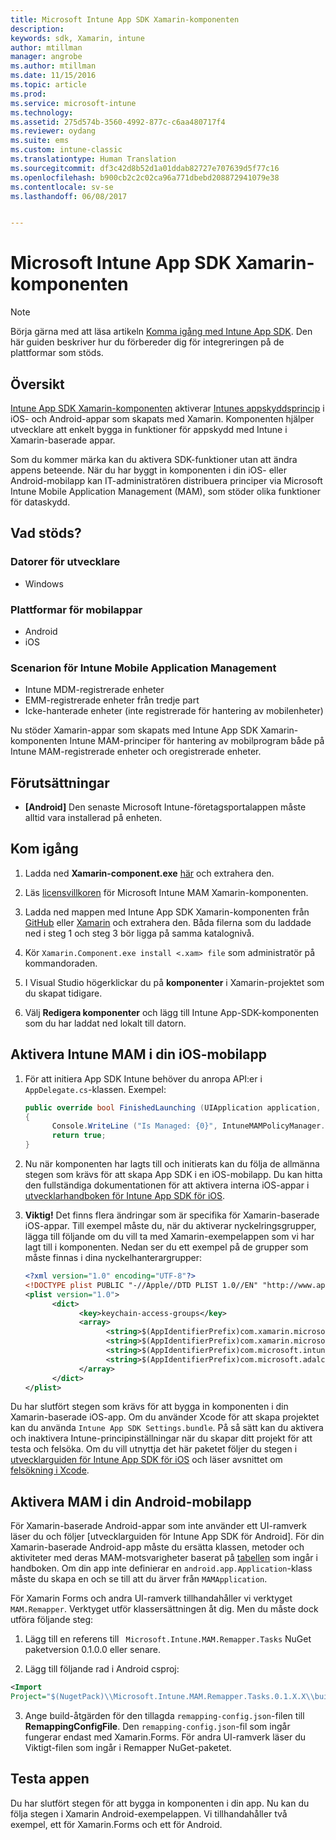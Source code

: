 ```yaml
---
title: Microsoft Intune App SDK Xamarin-komponenten
description: 
keywords: sdk, Xamarin, intune
author: mtillman
manager: angrobe
ms.author: mtillman
ms.date: 11/15/2016
ms.topic: article
ms.prod: 
ms.service: microsoft-intune
ms.technology: 
ms.assetid: 275d574b-3560-4992-877c-c6aa480717f4
ms.reviewer: oydang
ms.suite: ems
ms.custom: intune-classic
ms.translationtype: Human Translation
ms.sourcegitcommit: df3c42d8b52d1a01ddab82727e707639d5f77c16
ms.openlocfilehash: b900cb2c2c02ca96a771dbebd208872941079e38
ms.contentlocale: sv-se
ms.lasthandoff: 06/08/2017


---
```


# <a name="microsoft-intune-app-sdk-xamarin-component"></a>Microsoft Intune App SDK Xamarin-komponenten

> [!NOTE]
> Börja gärna med att läsa artikeln [Komma igång med Intune App SDK](app-sdk-get-started.md). Den här guiden beskriver hur du förbereder dig för integreringen på de plattformar som stöds.



## <a name="overview"></a>Översikt
[Intune App SDK Xamarin-komponenten](https://components.xamarin.com/view/microsoft.intune.mam) aktiverar [Intunes appskyddsprincip](/intune-classic/deploy-use/protect-app-data-using-mobile-app-management-policies-with-microsoft-intune) i iOS- och Android-appar som skapats med Xamarin. Komponenten hjälper utvecklare att enkelt bygga in funktioner för appskydd med Intune i Xamarin-baserade appar.

Som du kommer märka kan du aktivera SDK-funktioner utan att ändra appens beteende. När du har byggt in komponenten i din iOS- eller Android-mobilapp kan IT-administratören distribuera principer via Microsoft Intune Mobile Application Management (MAM), som stöder olika funktioner för dataskydd.

## <a name="whats-supported"></a>Vad stöds?

### <a name="developer-machines"></a>Datorer för utvecklare
* Windows


### <a name="mobile-app-platforms"></a>Plattformar för mobilappar
* Android
* iOS


### <a name="intune-mobile-application-management-scenarios"></a>Scenarion för Intune Mobile Application Management

* Intune MDM-registrerade enheter
* EMM-registrerade enheter från tredje part
* Icke-hanterade enheter (inte registrerade för hantering av mobilenheter)

Nu stöder Xamarin-appar som skapats med Intune App SDK Xamarin-komponenten Intune MAM-principer för hantering av mobilprogram både på Intune MAM-registrerade enheter och oregistrerade enheter.

## <a name="prerequisites"></a>Förutsättningar

* **[Android]** Den senaste Microsoft Intune-företagsportalappen måste alltid vara installerad på enheten.

## <a name="get-started"></a>Kom igång

1.  Ladda ned **Xamarin-component.exe** [här](https://components.xamarin.com/submit/xpkg) och extrahera den.

2. Läs [licensvillkoren](https://components.xamarin.com/license/microsoft.intune.mam) för Microsoft Intune MAM Xamarin-komponenten.

3.  Ladda ned mappen med Intune App SDK Xamarin-komponenten från [GitHub](https://github.com/msintuneappsdk/intune-app-sdk-xamarin) eller [Xamarin](https://components.xamarin.com/license/microsoft.intune.mam) och extrahera den. Båda filerna som du laddade ned i steg 1 och steg 3 bör ligga på samma katalognivå.

4.  Kör `Xamarin.Component.exe install <.xam> file` som administratör på kommandoraden.

5.  I Visual Studio högerklickar du på **komponenter** i Xamarin-projektet som du skapat tidigare.

6.  Välj **Redigera komponenter** och lägg till Intune App-SDK-komponenten som du har laddat ned lokalt till datorn.



## <a name="enabling-intune-mam-in-your-ios-mobile-app"></a>Aktivera Intune MAM i din iOS-mobilapp
1.  För att initiera App SDK Intune behöver du anropa API:er i `AppDelegate.cs`-klassen. Exempel:

      ```csharp
      public override bool FinishedLaunching (UIApplication application, NSDictionary launchOptions)
      {
            Console.WriteLine ("Is Managed: {0}", IntuneMAMPolicyManager.Instance.PrimaryUser != null);
            return true;
      }

      ```

2.  Nu när komponenten har lagts till och initierats kan du följa de allmänna stegen som krävs för att skapa App SDK i en iOS-mobilapp. Du kan hitta den fullständiga dokumentationen för att aktivera interna iOS-appar i [utvecklarhandboken för Intune App SDK för iOS](app-sdk-ios.md).
3. **Viktig!** Det finns flera ändringar som är specifika för Xamarin-baserade iOS-appar. Till exempel måste du, när du aktiverar nyckelringsgrupper, lägga till följande om du vill ta med Xamarin-exempelappen som vi har lagt till i komponenten. Nedan ser du ett exempel på de grupper som måste finnas i dina nyckelhanterargrupper:

      ```xml
      <?xml version="1.0" encoding="UTF-8"?>
      <!DOCTYPE plist PUBLIC "-//Apple//DTD PLIST 1.0//EN" "http://www.apple.com/DTDs/PropertyList-1.0.dtd">
      <plist version="1.0">
            <dict>
                  <key>keychain-access-groups</key>
                  <array>
                        <string>$(AppIdentifierPrefix)com.xamarin.microsoftintunesample</string>
                        <string>$(AppIdentifierPrefix)com.xamarin.microsoftintunesample.intunemam</string>
                        <string>$(AppIdentifierPrefix)com.microsoft.intune.mam</string>
                        <string>$(AppIdentifierPrefix)com.microsoft.adalcache</string>
                  </array>
            </dict>
      </plist>
      ```

Du har slutfört stegen som krävs för att bygga in komponenten i din Xamarin-baserade iOS-app. Om du använder Xcode för att skapa projektet kan du använda `Intune App SDK Settings.bundle`. På så sätt kan du aktivera och inaktivera Intune-principinställningar när du skapar ditt projekt för att testa och felsöka. Om du vill utnyttja det här paketet följer du stegen i [utvecklarguiden för Intune App SDK för iOS](app-sdk-ios.md) och läser avsnittet om [felsökning i Xcode](app-sdk-ios.md#status-result-and-debug-notifications).

## <a name="enabling-mam-in-your-android-mobile-app"></a>Aktivera MAM i din Android-mobilapp
För Xamarin-baserade Android-appar som inte använder ett UI-ramverk läser du och följer [utvecklarguiden för Intune App SDK för Android]. För din Xamarin-baserade Android-app måste du ersätta klassen, metoder och aktiviteter med deras MAM-motsvarigheter baserat på [tabellen](app-sdk-android.md#replace-classes-methods-and-activities-with-their-mam-equivalent) som ingår i handboken. Om din app inte definierar en `android.app.Application`-klass måste du skapa en och se till att du ärver från `MAMApplication`.

För Xamarin Forms och andra UI-ramverk tillhandahåller vi verktyget `MAM.Remapper`. Verktyget utför klassersättningen åt dig. Men du måste dock utföra följande steg:

1.  Lägg till en referens till ` Microsoft.Intune.MAM.Remapper.Tasks` NuGet paketversion 0.1.0.0 eller senare.

2.  Lägg till följande rad i Android csproj:
  ```xml
  <Import
  Project="$(NugetPack)\\Microsoft.Intune.MAM.Remapper.Tasks.0.1.X.X\\build\\MonoAndroid10\\Microsoft.Intune.MAM.Remapper.targets" />
  ```

3.  Ange build-åtgärden för den tillagda `remapping-config.json`-filen till **RemappingConfigFile**. Den `remapping-config.json`-fil som ingår fungerar endast med Xamarin.Forms. För andra UI-ramverk läser du Viktigt-filen som ingår i Remapper NuGet-paketet.

## <a name="test-your-app"></a>Testa appen

Du har slutfört stegen för att bygga in komponenten i din app. Nu kan du följa stegen i Xamarin Android-exempelappen. Vi tillhandahåller två exempel, ett för Xamarin.Forms och ett för Android.

